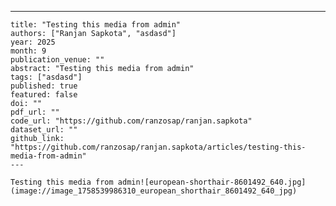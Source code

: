 ---
    title: "Testing this media from admin"
    authors: ["Ranjan Sapkota", "asdasd"]
    year: 2025
    month: 9
    publication_venue: ""
    abstract: "Testing this media from admin"
    tags: ["asdasd"]
    published: true
    featured: false
    doi: ""
    pdf_url: ""
    code_url: "https://github.com/ranzosap/ranjan.sapkota"
    dataset_url: ""
    github_link: "https://github.com/ranzosap/ranjan.sapkota/articles/testing-this-media-from-admin"
    ---

    Testing this media from admin![european-shorthair-8601492_640.jpg](image://image_1758539986310_european_shorthair_8601492_640_jpg)
    